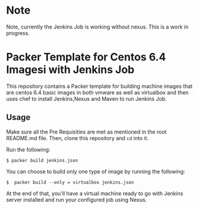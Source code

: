 # Note

Note, currently the Jenkins Job is working without nexus. This is a work in progress.

# Packer Template for Centos 6.4 Imagesi with Jenkins Job

This repository contains a Packer template for building machine images
that are centos 6.4 basic images in both vmware as well as virtualbox and then uses chef to install Jenkins,Nexus and Maven
to run Jenkins Job.

## Usage
Make sure all the Pre Requisities are met as mentioned in the root README.md file.
Then, clone this repository and `cd` into it.

Run the following:

```
$ packer build jenkins.json

```

You can choose to build only one type of image by running the following:

```
$  packer build --only = virtualbox jenkins.json      

```

At the end of that, you'll have a virtual machine ready to go with Jenkins server installed and run your configured job using Nexus. 

